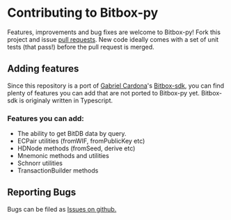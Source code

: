 Contributing to Bitbox-py
=============================

Features, improvements and bug fixes are welcome to Bitbox-py! Fork this project and issue [pull requests](https://github.com/merwane/bitbox-py/compare).
New code ideally comes with a set of unit tests (that pass!) before the pull request is merged.

Adding features
--------------
Since this repository is a port of [Gabriel Cardona](https://github.com/cgcardona)'s [Bitbox-sdk](https://github.com/Bitcoin-com/bitbox-sdk), you can find plenty of features you can add that are not ported to Bitbox-py yet. Bitbox-sdk is originaly written in Typescript.

### Features you can add:
* The ability to get BitDB data by query.
* ECPair utilities (fromWIF, fromPublicKey etc)
* HDNode methods (fromSeed, derive etc)
* Mnemonic methods and utilities
* Schnorr utilities
* TransactionBuilder methods

Reporting Bugs
--------------

Bugs can be filed as [Issues on github.](https://github.com/merwane/bitbox-py/issues/new)
